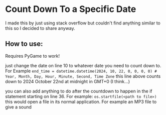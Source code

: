 # Count Down To a Specific Date

I made this by just using stack overflow but couldn't find anything similar to this so I decided to share anyway.

## How to use:

Requires PyGame to work!

just change the date on line 10 to whatever date you need to count down to. For Example
`end_time = datetime.datetime(2024, 10, 22, 0, 0, 0, 0) # Year, Month, Day, Hour, Minute, Second, Time Zone`
this line above counts down to 2024 October 22nd at midnight in GMT+0 (I think...)

you can also add anything to do after the countdown to happen in the if statement starting on line 36. For example:
`os.startfile(<path to file>)`
this would open a file in its normal application. For example an MP3 file to give a sound
